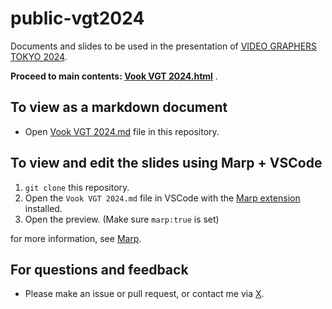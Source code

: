 # public-vgt2024

Documents and slides to be used in the presentation of [VIDEO GRAPHERS TOKYO 2024](https://vook.vc/vgt2024).

**Proceed to main contents: [Vook VGT 2024.html](https://cumuloworks.github.io/public-vgt2024/Vook%20VGT%202024.html)** .

## To view as a markdown document

- Open [Vook VGT 2024.md](Vook%20VGT%202024.md) file in this repository.

## To view and edit the slides using Marp + VSCode

1. `git clone` this repository.
2. Open the `Vook VGT 2024.md` file in VSCode with the [Marp extension](https://marketplace.visualstudio.com/items?itemName=marp-team.marp-vscode) installed.
3. Open the preview. (Make sure `marp:true` is set)

for more information, see [Marp](https://marp.app/).

## For questions and feedback

- Please make an issue or pull request, or contact me via [X](https://x.com/cumuloworks).
